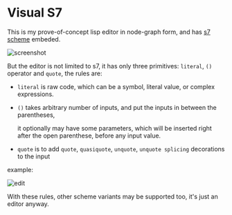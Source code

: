# Visual S7

This is my prove-of-concept lisp editor in node-graph form, and has [s7 scheme](https://ccrma.stanford.edu/software/snd/snd/s7.html) embeded.

![screenshot](../../screenshots/Snipaste_s7.png)


But the editor is not limited to s7, it has only three primitives: `literal`, `()` operator and `quote`, the rules are:

* `literal` is raw code, which can be a symbol, literal value, or complex expressions.
* `()` takes arbitrary number of inputs, and put the inputs in between the parentheses,
  
  it optionally may have some parameters, which will be inserted right after the open parenthese, before any input value.
* `quote` is to add `quote`, `quasiquote`, `unquote`, `unquote splicing` decorations to the input

example:

![edit](../../screenshots/GIF_edit_scheme.gif)

With these rules, other scheme variants may be supported too, it's just an editor anyway.

